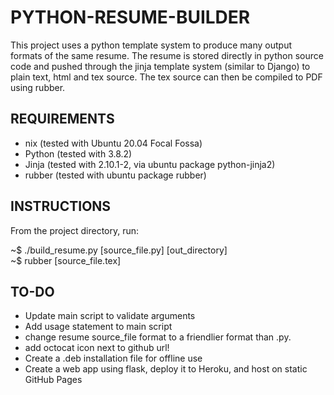 PYTHON-RESUME-BUILDER
=====================
This project uses a python template system to produce many output formats of the same resume.  The resume is stored directly in python source code and pushed through the jinja template system (similar to Django) to plain text, html and tex source. The tex source can then be compiled to PDF using rubber.  

REQUIREMENTS
------------
- nix                        (tested with Ubuntu 20.04 Focal Fossa)  
- Python                      (tested with 3.8.2)  
- Jinja                       (tested with 2.10.1-2, via ubuntu package python-jinja2)  
- rubber                    (tested with ubuntu package rubber)  

INSTRUCTIONS
------------
From the project directory, run:  

~$ ./build_resume.py [source_file.py] [out_directory]  
~$ rubber [source_file.tex]  

TO-DO
-----
- Update main script to validate arguments  
- Add usage statement to main script
- change resume source_file format to a friendlier format than .py.
- add octocat icon next to github url!
- Create a .deb installation file for offline use
- Create a web app using flask, deploy it to Heroku, and host on static GitHub Pages
